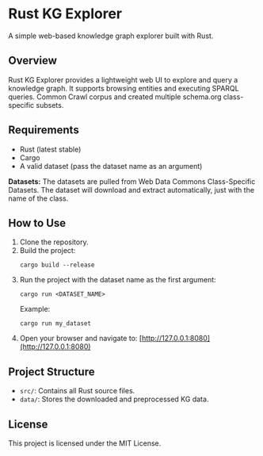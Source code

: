 # Rust KG Explorer

A simple web-based knowledge graph explorer built with Rust.

## Overview

Rust KG Explorer provides a lightweight web UI to explore and query a knowledge graph. It supports browsing entities and executing SPARQL queries.
Common Crawl corpus and created multiple schema.org class-specific subsets.

## Requirements

- Rust (latest stable)
- Cargo
- A valid dataset (pass the dataset name as an argument)

**Datasets:** The datasets are pulled from Web Data Commons Class-Specific Datasets. The dataset will download and extract automatically, just with the name of the class.

## How to Use

1. Clone the repository.
2. Build the project:
   ```
   cargo build --release
   ```
3. Run the project with the dataset name as the first argument:
   ```
   cargo run <DATASET_NAME>
   ```
   Example:
   ```
   cargo run my_dataset
   ```
4. Open your browser and navigate to: [http://127.0.0.1:8080](http://127.0.0.1:8080)

## Project Structure

- `src/`: Contains all Rust source files.
- `data/`: Stores the downloaded and preprocessed KG data.

## License

This project is licensed under the MIT License.
